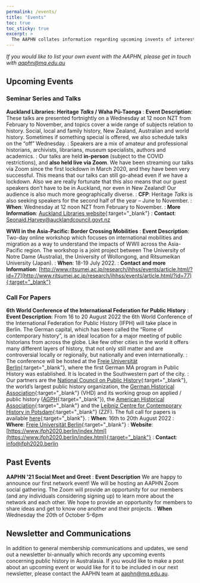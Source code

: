 ```yaml
---
permalink: /events/
title: "Events"
toc: true
toc_sticky: true
excerpt: >
  The AAPHN collates information regarding upcoming invents of interest to public history enthusiasts and practitioners and also sends out a bi-annual Newsletter summarising the year and looking forward to the future.
---
```

_If you would like to list your own event with the AAPHN, please get in touch with <aaphn@mq.edu.au>_

## Upcoming Events
### Seminar Series and Talks
**Auckland Libraries: Heritage _Talks_ / Waha Pū-Taonga**
: **Event Description**: These talks are presented fortnightly on a Wednesday at 12 noon NZT from February to November, and topics cover a wide range of subjects relation to history. Social, local and family history, New Zealand, Australian and world history. Sometimes if something special is offered, we also schedule talks on the “off” Wednesday.
: Speakers are a mix of amateur and professional historians, archivists, librarians, museum specialists, authors and academics.
: Our talks are held **in-person** (subject to the COVID restrictions), and **also held live via Zoom**. We have been streaming our talks via Zoom since the first lockdown in March 2020, and they have been very successful. This means that our talks can still go-ahead even if we have a lockdown. Also we are really fortunate that this also means that our guest speakers don’t have to be in Auckland, nor even in New Zealand! Our audience is also much more geographically diverse.
: **CFP**: Heritage _Talks_ is also seeking speakers for the second half of the year – June to November.
: **When**: Wednesday at 12 noon NZT from February to November.
: **More Information**: [Auckland Libraries website](https://www.aucklandlibraries.govt.nz/Pages/family-and-local-history-events.aspx){:target="_blank"}
: **Contact**: <Seonaid.Harvey@aucklandcouncil.govt.nz>

**WWII in the Asia-Pacific: Border Crossing Mobilities**
: **Event Description**: Two-day online workshop which focuses on international mobilities and migration as a way to understand the impacts of WWII across the Asia-Pacific region. The workshop is a joint project between The University of Notre Dame (Australia), the University of Wollongong, and Ritsumeikan University (Japan).
: **When**: 18-19 July 2022.
: **Contact and more Information**: [http://www.ritsumei.ac.jp/research/ihhss/events/article.html/?id=77](http://www.ritsumei.ac.jp/research/ihhss/events/article.html/?id=77){:target="_blank"}

### Call For Papers
**6th World Conference of the International Federation for Public History**
: **Event Description**: From 16 to 20 August 2022 the 6th World Conference of the International Federation for Public History (IFPH) will take place in Berlin. The German capital, which has been called the “Rome of contemporary history”, is an ideal location for a major meeting of public historians from across the globe. Like few other cities in the world it offers many different layers of history, that not only still matter and are controversial locally or regionally, but nationally and even internationally.
: The conference will be hosted at the [Freie Universität Berlin](https://www.fu-berlin.de/en/index.html){:target="_blank"}, where the first German MA program in Public History was established. It is located in the Southwestern part of the city.
: Our partners are the [National Council on Public History](https://ncph.org/){:target="_blank"}, the world’s largest public history organization, the [German Historical Association](https://www.historikerverband.de/){:target="_blank"} (VHD) and its working group on applied / public history ([AGPH](https://agph.hypotheses.org/internationales){:target="_blank"}), the [American Historical Association](https://www.historians.org/){:target="_blank"} and the [Leibniz Centre for Contemporary History in Potsdam](https://zzf-potsdam.de/en/institution/leibniz-centre-contemporary-history-potsdam){:target="_blank"} (ZZF). The full call for papers is available [here](https://www.ifph2020.berlin/_media/CFP_2022.pdf){:target="_blank"}.
: **When**: 16th to 20th August 2022
: **Where**: [Freie Universität Berlin](https://www.fu-berlin.de/en/index.html){:target="_blank"}
: **Website**: [https://www.ifph2020.berlin/index.html](https://www.ifph2020.berlin/index.html){:target="_blank"}
: **Contact**: <info@ifph2020.berlin>

## Past Events
**AAPHN '21 Social Meet and Greet**
: **Event Description** We are happy to announce our first network event! We will be hosting an AAPHN Zoom social gathering. The Zoom will provide an opportunity for our members (and any individuals considering signing up) to learn more about the network and each other. We hope to provide an opportunity for members to share ideas and get to know one another and their projects.
: **When** Wednesday the 20th of October 5-6pm

## Newsletter and Communications
In addition to general membership communications and updates, we send out a newsletter bi-annually which records any upcoming events concerning public history in Australasia. If you would like to make a post about an upcoming event or would like for it to be included in our next newsletter, please contact the AAPHN team at <aaphn@mq.edu.au>.
